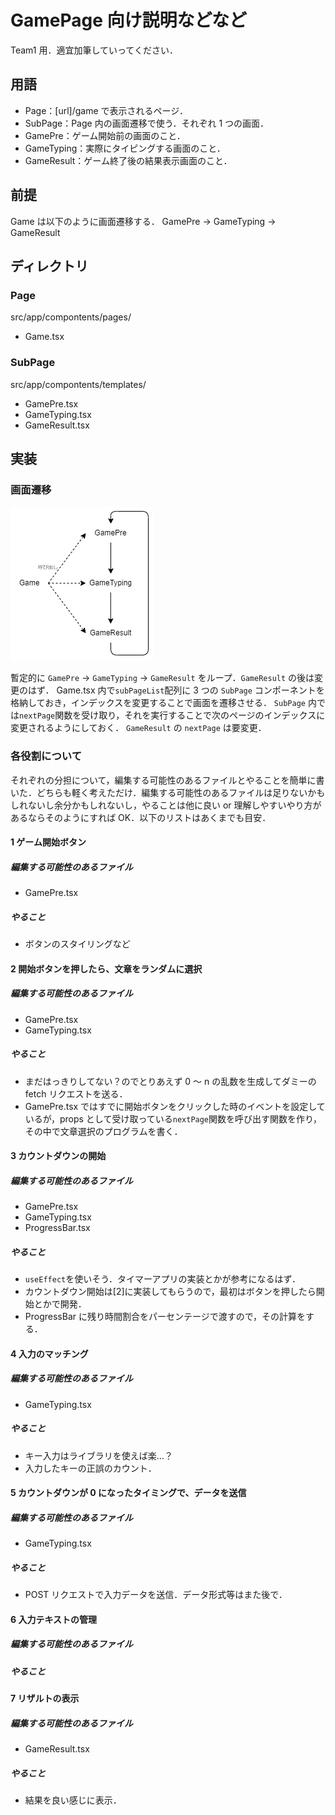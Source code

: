 # GamePage 向け説明などなど

Team1 用．適宜加筆していってください．

## 用語

- Page：[url]/game で表示されるページ．
- SubPage：Page 内の画面遷移で使う．それぞれ 1 つの画面．
- GamePre：ゲーム開始前の画面のこと．
- GameTyping：実際にタイピングする画面のこと．
- GameResult：ゲーム終了後の結果表示画面のこと．

## 前提

Game は以下のように画面遷移する．
GamePre → GameTyping → GameResult

## ディレクトリ

### Page

src/app/compontents/pages/

- Game.tsx

### SubPage

src/app/compontents/templates/

- GamePre.tsx
- GameTyping.tsx
- GameResult.tsx

## 実装

### 画面遷移

![画面遷移図](./img/game-page/screen-transition.png)

暫定的に `GamePre` → `GameTyping` → `GameResult` をループ．`GameResult` の後は変更のはず．
Game.tsx 内で`subPageList`配列に 3 つの `SubPage` コンポーネントを格納しておき，インデックスを変更することで画面を遷移させる．
`SubPage` 内では`nextPage`関数を受け取り，それを実行することで次のページのインデックスに変更されるようにしておく．
`GameResult` の `nextPage` は要変更．

### 各役割について

それぞれの分担について，編集する可能性のあるファイルとやることを簡単に書いた．どちらも軽く考えただけ．編集する可能性のあるファイルは足りないかもしれないし余分かもしれないし，やることは他に良い or 理解しやすいやり方があるならそのようにすれば OK．以下のリストはあくまでも目安．

#### 1 ゲーム開始ボタン

##### 編集する可能性のあるファイル

- GamePre.tsx

##### やること

- ボタンのスタイリングなど

#### 2 開始ボタンを押したら、文章をランダムに選択

##### 編集する可能性のあるファイル

- GamePre.tsx
- GameTyping.tsx

##### やること

- まだはっきりしてない？のでとりあえず 0 ～ n の乱数を生成してダミーの fetch リクエストを送る．
- GamePre.tsx ではすでに開始ボタンをクリックした時のイベントを設定しているが，props として受け取っている`nextPage`関数を呼び出す関数を作り，その中で文章選択のプログラムを書く．

#### 3 カウントダウンの開始

##### 編集する可能性のあるファイル

- GamePre.tsx
- GameTyping.tsx
- ProgressBar.tsx

##### やること

- `useEffect`を使いそう．タイマーアプリの実装とかが参考になるはず．
- カウントダウン開始は[2]に実装してもらうので，最初はボタンを押したら開始とかで開発．
- ProgressBar に残り時間割合をパーセンテージで渡すので，その計算をする．

#### 4 入力のマッチング

##### 編集する可能性のあるファイル

- GameTyping.tsx

##### やること

- キー入力はライブラリを使えば楽…？
- 入力したキーの正誤のカウント．

#### 5 カウントダウンが 0 になったタイミングで、データを送信

##### 編集する可能性のあるファイル

- GameTyping.tsx

##### やること

- POST リクエストで入力データを送信．データ形式等はまた後で．

#### 6 入力テキストの管理

##### 編集する可能性のあるファイル

##### やること

#### 7 リザルトの表示

##### 編集する可能性のあるファイル

- GameResult.tsx

##### やること

- 結果を良い感じに表示．
